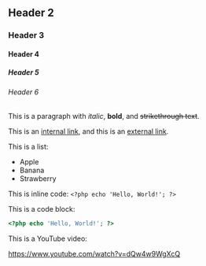 ## Header 2
### Header 3
#### Header 4
##### Header 5
###### Header 6

This is a paragraph with _italic_, **bold**, and ~~strikethrough text~~.

This is an [internal link](/), and this is an [external link](https://www.apple.com).

This is a list:
- Apple
- Banana
- Strawberry

This is inline code: `<?php echo 'Hello, World!'; ?>`

This is a code block:

```php
<?php echo 'Hello, World!'; ?>
```

This is a YouTube video:

https://www.youtube.com/watch?v=dQw4w9WgXcQ

